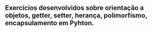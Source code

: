 ## Exercícios desenvolvidos sobre orientação a objetos, getter, setter, herança, polimorfismo, encapsulamento em Pyhton.
